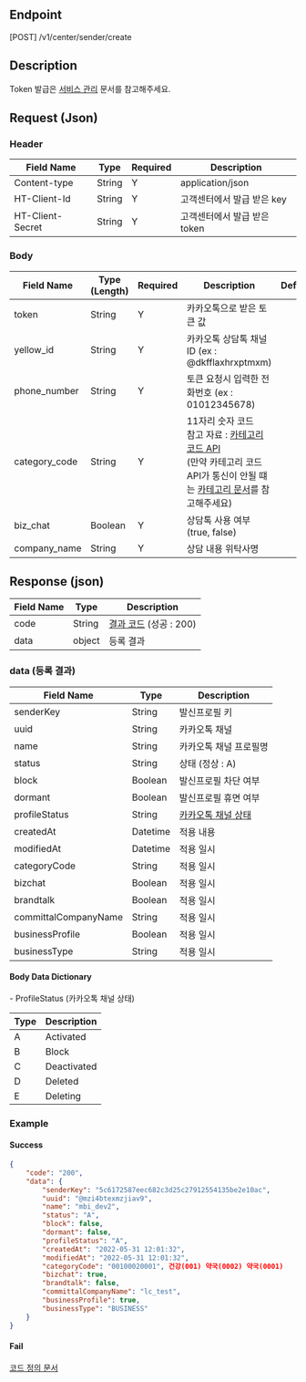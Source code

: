 ## Endpoint
[POST] /v1/center/sender/create

## Description
Token 발급은 [서비스 관리](./채널%20인증%20토큰%20요청) 문서를 참고해주세요.

## Request (Json)
### Header
| Field Name       | Type   | Required | Description          |
|------------------|--------|----------|----------------------|
| Content-type     | String | Y        | application/json     |
| HT-Client-Id     | String | Y        | 고객센터에서 발급 받은 key    |
| HT-Client-Secret | String | Y        | 고객센터에서 발급 받은 token  |

### Body
| Field Name    | Type (Length) | Required | Description                                                                                                                     | Default |
|---------------|---------------|----------|---------------------------------------------------------------------------------------------------------------------------------|---------|
| token         | String        | Y        | 카카오톡으로 받은 토큰 값                                                                                                                  |         |
| yellow_id     | String        | Y        | 카카오톡 상담톡 채널 ID (ex : @dkfflaxhrxptmxm)                                                                                          |         |
| phone_number  | String        | Y        | 토큰 요청시 입력한 전화번호 (ex : 01012345678)                                                                                              |         |
| category_code | String        | Y        | 11자리 숫자 코드 <br> 참고 자료 : [카테고리 코드 API](./카테고리%20조회%20API)<br>(만약 카테고리 코드 API가 통신이 안될 떄는 [카테고리 문서](./카테고리%20문서)를 참고해주세요)          |         |
| biz_chat      | Boolean       | Y        | 상담톡 사용 여부 (true, false)                                                                                                         |         |
| company_name  | String        | Y        | 상담 내용 위탁사명                                                                                                                      |         |

## Response (json)
| Field Name | Type   | Description                           |
|------------|--------|---------------------------------------|
| code       | String | [결과 코드](./API%20코드%20정의) (성공 : 200)   |
| data       | object | 등록 결과                                 |

### data (등록 결과)
| Field Name           | Type      | Description                                                                     |
|----------------------|-----------|---------------------------------------------------------------------------------|
| senderKey            | String    | 발신프로필 키                                                                         |
| uuid                 | String    | 카카오톡 채널                                                                         |
| name                 | String    | 카카오톡 채널 프로필명                                                                    |
| status               | String    | 상태 (정상 : A)                                                                     |
| block                | Boolean   | 발신프로필 차단 여부                                                                     |
| dormant              | Boolean   | 발신프로필 휴면 여부                                                                     |
| profileStatus        | String    | [카카오톡 채널 상태](#kakao_counseloing_webhook-sent_profile-create-dict-profilestatus) |
| createdAt            | Datetime  | 적용 내용                                                                           |
| modifiedAt           | Datetime  | 적용 일시                                                                           |
| categoryCode         | String    | 적용 일시                                                                           |
| bizchat              | Boolean   | 적용 일시                                                                           |
| brandtalk            | Boolean   | 적용 일시                                                                           |
| committalCompanyName | String    | 적용 일시                                                                           |
| businessProfile      | Boolean   | 적용 일시                                                                           |
| businessType         | String    | 적용 일시                                                                           |

#### Body Data Dictionary
<a id=kakao_counseloing_webhook-sent_profile-create-dict-profilestatus></a>- ProfileStatus (카카오톡 채널 상태)

| Type | Description |
|------|-------------|
| A    | Activated   |
| B    | Block       |
| C    | Deactivated |
| D    | Deleted     |
| E    | Deleting    |

### Example

#### Success
```json
{
    "code": "200",
    "data": {
        "senderKey": "5c6172587eec682c3d25c27912554135be2e10ac",
        "uuid": "@mzi4btexmzjiav9",
        "name": "mbi_dev2",
        "status": "A",
        "block": false,
        "dormant": false,
        "profileStatus": "A",
        "createdAt": "2022-05-31 12:01:32",
        "modifiedAt": "2022-05-31 12:01:32",
        "categoryCode": "00100020001", 건강(001) 약국(0002) 약국(0001)
        "bizchat": true,
        "brandtalk": false,
        "committalCompanyName": "lc_test",
        "businessProfile": true,
        "businessType": "BUSINESS"
    }
}
```

#### Fail
[코드 정의 문서](./API%20코드%20정의)
